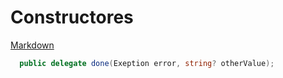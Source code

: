 # Constructores

[Markdown](https://datosgobar.github.io/portal-andino/markdown-guide/)

```csharp
  public delegate done(Exeption error, string? otherValue);
```
